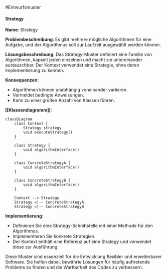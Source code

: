 #Entwurfsmuster 
#### Strategy

**Name**: Strategy

**Problembeschreibung**:
Es gibt mehrere mögliche Algorithmen für eine Aufgabe, und der Algorithmus soll zur Laufzeit ausgewählt werden können.

**Lösungsbeschreibung**:
Das Strategy-Muster definiert eine Familie von Algorithmen, kapselt jeden einzelnen und macht sie untereinander austauschbar. Der Kontext verwendet eine Strategie, ohne deren Implementierung zu kennen.

**Konsequenzen**:
- Algorithmen können unabhängig voneinander variieren.
- Vermeidet bedingte Anweisungen.
- Kann zu einer großen Anzahl von Klassen führen.

**[[Klassendiagramm]]**:
```mermaid
classDiagram
    class Context {
        Strategy strategy
        void executeStrategy()
    }

    class Strategy {
        void algorithmInterface()
    }

    class ConcreteStrategyA {
        void algorithmInterface()
    }

    class ConcreteStrategyB {
        void algorithmInterface()
    }

    Context --> Strategy
    Strategy <|-- ConcreteStrategyA
    Strategy <|-- ConcreteStrategyB
```

**Implementierung**:
- Definieren Sie eine Strategy-Schnittstelle mit einer Methode für den Algorithmus.
- Implementieren Sie konkrete Strategien.
- Der Kontext enthält eine Referenz auf eine Strategy und verwendet diese zur Ausführung.

Diese Muster sind essenziell für die Entwicklung flexibler und erweiterbarer Software. Sie helfen dabei, bewährte Lösungen für häufig auftretende Probleme zu finden und die Wartbarkeit des Codes zu verbessern.